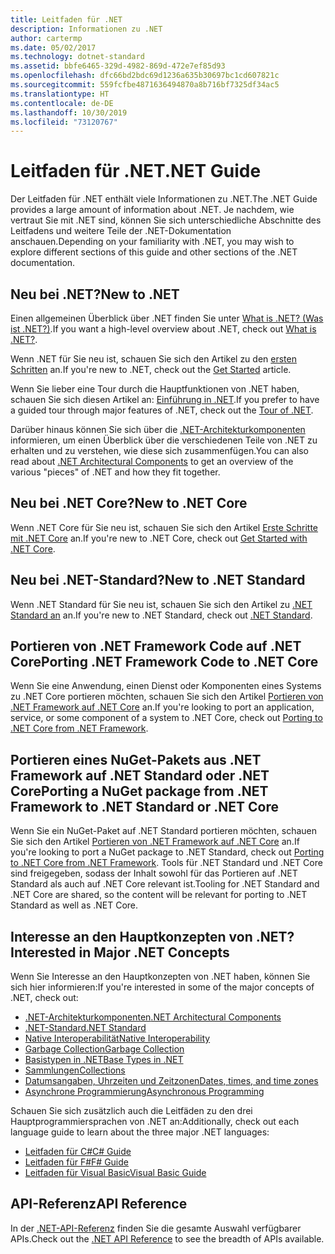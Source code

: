 ```yaml
---
title: Leitfaden für .NET
description: Informationen zu .NET
author: cartermp
ms.date: 05/02/2017
ms.technology: dotnet-standard
ms.assetid: bbfe6465-329d-4982-869d-472e7ef85d93
ms.openlocfilehash: dfc66bd2bdc69d1236a635b30697bc1cd607821c
ms.sourcegitcommit: 559fcfbe4871636494870a8b716bf7325df34ac5
ms.translationtype: HT
ms.contentlocale: de-DE
ms.lasthandoff: 10/30/2019
ms.locfileid: "73120767"
---
```

# <a name="net-guide"></a><span data-ttu-id="44e1b-103">Leitfaden für .NET</span><span class="sxs-lookup"><span data-stu-id="44e1b-103">.NET Guide</span></span>

<span data-ttu-id="44e1b-104">Der Leitfaden für .NET enthält viele Informationen zu .NET.</span><span class="sxs-lookup"><span data-stu-id="44e1b-104">The .NET Guide provides a large amount of information about .NET.</span></span>  <span data-ttu-id="44e1b-105">Je nachdem, wie vertraut Sie mit .NET sind, können Sie sich unterschiedliche Abschnitte des Leitfadens und weitere Teile der .NET-Dokumentation anschauen.</span><span class="sxs-lookup"><span data-stu-id="44e1b-105">Depending on your familiarity with .NET, you may wish to explore different sections of this guide and other sections of the .NET documentation.</span></span>

## <a name="new-to-net"></a><span data-ttu-id="44e1b-106">Neu bei .NET?</span><span class="sxs-lookup"><span data-stu-id="44e1b-106">New to .NET</span></span>

<span data-ttu-id="44e1b-107">Einen allgemeinen Überblick über .NET finden Sie unter [What is .NET? (Was ist .NET?)](https://dotnet.microsoft.com/learn/dotnet/what-is-dotnet).</span><span class="sxs-lookup"><span data-stu-id="44e1b-107">If you want a high-level overview about .NET, check out [What is .NET?](https://dotnet.microsoft.com/learn/dotnet/what-is-dotnet).</span></span>

<span data-ttu-id="44e1b-108">Wenn .NET für Sie neu ist, schauen Sie sich den Artikel zu den [ersten Schritten](get-started.md) an.</span><span class="sxs-lookup"><span data-stu-id="44e1b-108">If you're new to .NET, check out the [Get Started](get-started.md) article.</span></span>

<span data-ttu-id="44e1b-109">Wenn Sie lieber eine Tour durch die Hauptfunktionen von .NET haben, schauen Sie sich diesen Artikel an: [Einführung in .NET](tour.md).</span><span class="sxs-lookup"><span data-stu-id="44e1b-109">If you prefer to have a guided tour through major features of .NET, check out the [Tour of .NET](tour.md).</span></span>

<span data-ttu-id="44e1b-110">Darüber hinaus können Sie sich über die [.NET-Architekturkomponenten](components.md) informieren, um einen Überblick über die verschiedenen Teile von .NET zu erhalten und zu verstehen, wie diese sich zusammenfügen.</span><span class="sxs-lookup"><span data-stu-id="44e1b-110">You can also read about [.NET Architectural Components](components.md) to get an overview of the various "pieces" of .NET and how they fit together.</span></span>

## <a name="new-to-net-core"></a><span data-ttu-id="44e1b-111">Neu bei .NET Core?</span><span class="sxs-lookup"><span data-stu-id="44e1b-111">New to .NET Core</span></span>

<span data-ttu-id="44e1b-112">Wenn .NET Core für Sie neu ist, schauen Sie sich den Artikel [Erste Schritte mit .NET Core](../core/get-started.md) an.</span><span class="sxs-lookup"><span data-stu-id="44e1b-112">If you're new to .NET Core, check out [Get Started with .NET Core](../core/get-started.md).</span></span>

## <a name="new-to-net-standard"></a><span data-ttu-id="44e1b-113">Neu bei .NET-Standard?</span><span class="sxs-lookup"><span data-stu-id="44e1b-113">New to .NET Standard</span></span>

<span data-ttu-id="44e1b-114">Wenn .NET Standard für Sie neu ist, schauen Sie sich den Artikel zu [.NET Standard an](net-standard.md) an.</span><span class="sxs-lookup"><span data-stu-id="44e1b-114">If you're new to .NET Standard, check out [.NET Standard](net-standard.md).</span></span>

## <a name="porting-net-framework-code-to-net-core"></a><span data-ttu-id="44e1b-115">Portieren von .NET Framework Code auf .NET Core</span><span class="sxs-lookup"><span data-stu-id="44e1b-115">Porting .NET Framework Code to .NET Core</span></span>

<span data-ttu-id="44e1b-116">Wenn Sie eine Anwendung, einen Dienst oder Komponenten eines Systems zu .NET Core portieren möchten, schauen Sie sich den Artikel [Portieren von .NET Framework auf .NET Core](../core/porting/index.md) an.</span><span class="sxs-lookup"><span data-stu-id="44e1b-116">If you're looking to port an application, service, or some component of a system to .NET Core, check out [Porting to .NET Core from .NET Framework](../core/porting/index.md).</span></span>

## <a name="porting-a-nuget-package-from-net-framework-to-net-standard-or-net-core"></a><span data-ttu-id="44e1b-117">Portieren eines NuGet-Pakets aus .NET Framework auf .NET Standard oder .NET Core</span><span class="sxs-lookup"><span data-stu-id="44e1b-117">Porting a NuGet package from .NET Framework to .NET Standard or .NET Core</span></span>

<span data-ttu-id="44e1b-118">Wenn Sie ein NuGet-Paket auf .NET Standard portieren möchten, schauen Sie sich den Artikel [Portieren von .NET Framework auf .NET Core](../core/porting/index.md) an.</span><span class="sxs-lookup"><span data-stu-id="44e1b-118">If you're looking to port a NuGet package to .NET Standard, check out [Porting to .NET Core from .NET Framework](../core/porting/index.md).</span></span>  <span data-ttu-id="44e1b-119">Tools für .NET Standard und .NET Core sind freigegeben, sodass der Inhalt sowohl für das Portieren auf .NET Standard als auch auf .NET Core relevant ist.</span><span class="sxs-lookup"><span data-stu-id="44e1b-119">Tooling for .NET Standard and .NET Core are shared, so the content will be relevant for porting to .NET Standard as well as .NET Core.</span></span>

## <a name="interested-in-major-net-concepts"></a><span data-ttu-id="44e1b-120">Interesse an den Hauptkonzepten von .NET?</span><span class="sxs-lookup"><span data-stu-id="44e1b-120">Interested in Major .NET Concepts</span></span>

<span data-ttu-id="44e1b-121">Wenn Sie Interesse an den Hauptkonzepten von .NET haben, können Sie sich hier informieren:</span><span class="sxs-lookup"><span data-stu-id="44e1b-121">If you're interested in some of the major concepts of .NET, check out:</span></span>

* [<span data-ttu-id="44e1b-122">.NET-Architekturkomponenten</span><span class="sxs-lookup"><span data-stu-id="44e1b-122">.NET Architectural Components</span></span>](components.md)
* [<span data-ttu-id="44e1b-123">.NET-Standard</span><span class="sxs-lookup"><span data-stu-id="44e1b-123">.NET Standard</span></span>](net-standard.md)
* [<span data-ttu-id="44e1b-124">Native Interoperabilität</span><span class="sxs-lookup"><span data-stu-id="44e1b-124">Native Interoperability</span></span>](native-interop/index.md)
* [<span data-ttu-id="44e1b-125">Garbage Collection</span><span class="sxs-lookup"><span data-stu-id="44e1b-125">Garbage Collection</span></span>](garbagecollection/index.md)
* [<span data-ttu-id="44e1b-126">Basistypen in .NET</span><span class="sxs-lookup"><span data-stu-id="44e1b-126">Base Types in .NET</span></span>](base-types/index.md)
* [<span data-ttu-id="44e1b-127">Sammlungen</span><span class="sxs-lookup"><span data-stu-id="44e1b-127">Collections</span></span>](collections/index.md)
* [<span data-ttu-id="44e1b-128">Datumsangaben, Uhrzeiten und Zeitzonen</span><span class="sxs-lookup"><span data-stu-id="44e1b-128">Dates, times, and time zones</span></span>](datetime/index.md)
* [<span data-ttu-id="44e1b-129">Asynchrone Programmierung</span><span class="sxs-lookup"><span data-stu-id="44e1b-129">Asynchronous Programming</span></span>](async.md)

<span data-ttu-id="44e1b-130">Schauen Sie sich zusätzlich auch die Leitfäden zu den drei Hauptprogrammiersprachen von .NET an:</span><span class="sxs-lookup"><span data-stu-id="44e1b-130">Additionally, check out each language guide to learn about the three major .NET languages:</span></span>

* [<span data-ttu-id="44e1b-131">Leitfaden für C#</span><span class="sxs-lookup"><span data-stu-id="44e1b-131">C# Guide</span></span>](../csharp/index.md)
* [<span data-ttu-id="44e1b-132">Leitfaden für F#</span><span class="sxs-lookup"><span data-stu-id="44e1b-132">F# Guide</span></span>](../fsharp/index.md)
* [<span data-ttu-id="44e1b-133">Leitfaden für Visual Basic</span><span class="sxs-lookup"><span data-stu-id="44e1b-133">Visual Basic Guide</span></span>](../visual-basic/index.md)

## <a name="api-reference"></a><span data-ttu-id="44e1b-134">API-Referenz</span><span class="sxs-lookup"><span data-stu-id="44e1b-134">API Reference</span></span>

<span data-ttu-id="44e1b-135">In der [.NET-API-Referenz](../../api/index.md) finden Sie die gesamte Auswahl verfügbarer APIs.</span><span class="sxs-lookup"><span data-stu-id="44e1b-135">Check out the [.NET API Reference](../../api/index.md) to see the breadth of APIs available.</span></span>
